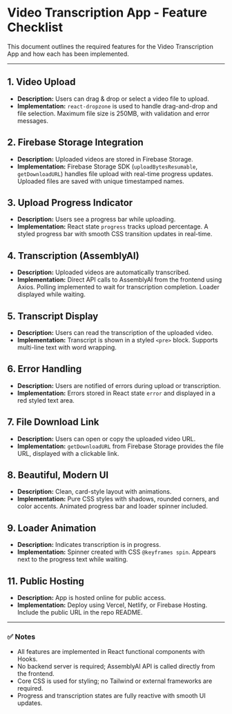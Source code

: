 # Video Transcription App - Feature Checklist

This document outlines the required features for the Video Transcription App and how each has been implemented.

---

## 1. Video Upload
- **Description:** Users can drag & drop or select a video file to upload.
- **Implementation:** `react-dropzone` is used to handle drag-and-drop and file selection. Maximum file size is 250MB, with validation and error messages.

## 2. Firebase Storage Integration
- **Description:** Uploaded videos are stored in Firebase Storage.
- **Implementation:** Firebase Storage SDK (`uploadBytesResumable`, `getDownloadURL`) handles file upload with real-time progress updates. Uploaded files are saved with unique timestamped names.

## 3. Upload Progress Indicator
- **Description:** Users see a progress bar while uploading.
- **Implementation:** React state `progress` tracks upload percentage. A styled progress bar with smooth CSS transition updates in real-time.

## 4. Transcription (AssemblyAI)
- **Description:** Uploaded videos are automatically transcribed.
- **Implementation:** Direct API calls to AssemblyAI from the frontend using Axios. Polling implemented to wait for transcription completion. Loader displayed while waiting.

## 5. Transcript Display
- **Description:** Users can read the transcription of the uploaded video.
- **Implementation:** Transcript is shown in a styled `<pre>` block. Supports multi-line text with word wrapping.

## 6. Error Handling
- **Description:** Users are notified of errors during upload or transcription.
- **Implementation:** Errors stored in React state `error` and displayed in a red styled text area.

## 7. File Download Link
- **Description:** Users can open or copy the uploaded video URL.
- **Implementation:** `getDownloadURL` from Firebase Storage provides the file URL, displayed with a clickable link.

## 8. Beautiful, Modern UI
- **Description:** Clean, card-style layout with animations.
- **Implementation:** Pure CSS styles with shadows, rounded corners, and color accents. Animated progress bar and loader spinner included.

## 9. Loader Animation
- **Description:** Indicates transcription is in progress.
- **Implementation:** Spinner created with CSS `@keyframes spin`. Appears next to the progress text while waiting.

## 11. Public Hosting
- **Description:** App is hosted online for public access.
- **Implementation:** Deploy using Vercel, Netlify, or Firebase Hosting. Include the public URL in the repo README.

---

### ✅ Notes
- All features are implemented in React functional components with Hooks.
- No backend server is required; AssemblyAI API is called directly from the frontend.
- Core CSS is used for styling; no Tailwind or external frameworks are required.
- Progress and transcription states are fully reactive with smooth UI updates.